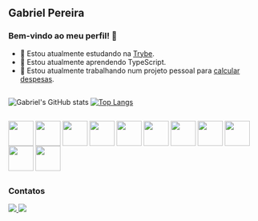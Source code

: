 ## Gabriel Pereira

### Bem-vindo ao meu perfil! 👋

- 🎒 Estou atualmente estudando na [Trybe](https://betrybe.com/).
- 🌱 Estou atualmente aprendendo TypeScript.
- 🔨 Estou atualmente trabalhando num projeto pessoal para [calcular despesas](https://github.com/GabrielSilper/despesas-app-api-ts).

##

![Gabriel's GitHub stats](https://github-readme-stats.vercel.app/api?username=GabrielSilper&show_icons=true&theme=chartreuse-dark)
[![Top Langs](https://github-readme-stats.vercel.app/api/top-langs/?username=GabrielSilper&layout=donut&theme=chartreuse-dark)](https://github.com/GabrielSilper/github-readme-stats)

##

<div>
  <img align="center" alt"gabriel-js" height="50" src="https://cdn.jsdelivr.net/gh/devicons/devicon/icons/javascript/javascript-plain.svg"/>
  <img align="center" alt"gabriel-ts" height="50" src="https://cdn.jsdelivr.net/gh/devicons/devicon/icons/typescript/typescript-original.svg"/>
  <img align="center" alt"gabriel-react" height="50" src="https://cdn.jsdelivr.net/gh/devicons/devicon/icons/react/react-original.svg"/>
  <img align="center" alt"gabriel-redux" height="50" src="https://cdn.jsdelivr.net/gh/devicons/devicon/icons/redux/redux-original.svg"/>
  <img align="center" alt"gabriel-nodejs" height="50" src="https://cdn.jsdelivr.net/gh/devicons/devicon/icons/nodejs/nodejs-original.svg"/>
  <img align="center" alt"gabriel-express" height="50" src="https://cdn.jsdelivr.net/gh/devicons/devicon/icons/express/express-original.svg"/>
  <img align="center" alt"gabriel-sequelize" height="50" src="https://cdn.jsdelivr.net/gh/devicons/devicon/icons/sequelize/sequelize-original.svg"/>
  <img align="center" alt"gabriel-mysql" height="50" src="https://cdn.jsdelivr.net/gh/devicons/devicon/icons/mysql/mysql-original-wordmark.svg"/>
  <img align="center" alt"gabriel-dokcer" height="50" src="https://cdn.jsdelivr.net/gh/devicons/devicon/icons/docker/docker-original-wordmark.svg"/>
  <img align="center" alt"gabriel-jest" height="50" src="https://cdn.jsdelivr.net/gh/devicons/devicon/icons/jest/jest-plain.svg"/>
  <img align="center" alt"gabriel-mocha" height="50" src="https://cdn.jsdelivr.net/gh/devicons/devicon/icons/mocha/mocha-plain.svg"/>
  <img align="center" alt"gabriel-" height="50" />
  <img align="center" alt"gabriel-" height="50" />
</div>

##

### Contatos

<div>
<a href="https://www.linkedin.com/in/gabrielsilper/details/skills/">
  <img src="https://img.shields.io/badge/LinkedIn-0077B5?style=for-the-badge&logo=linkedin&logoColor=white">
</a>
  
<a href="https://api.whatsapp.com/send/?phone=5592994123467&text&type=phone_number&app_absent=0">
  <img src="https://img.shields.io/badge/WhatsApp-25D366?style=for-the-badge&logo=whatsapp&logoColor=white">
</a>
  
</div>
